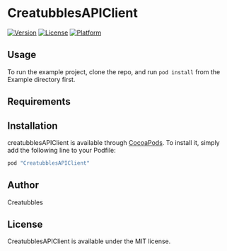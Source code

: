 # CreatubblesAPIClient

[![Version](https://img.shields.io/cocoapods/v/creatubbles_api.svg?style=flat)](https://cocoapods.org/pods/CreatubblesAPIClient)
[![License](https://img.shields.io/cocoapods/l/creatubbles_api.svg?style=flat)](https://cocoapods.org/pods/CreatubblesAPIClient)
[![Platform](https://img.shields.io/cocoapods/p/creatubbles_api.svg?style=flat)](https://cocoapods.org/pods/CreatubblesAPIClient)

## Usage

To run the example project, clone the repo, and run `pod install` from the Example directory first.

## Requirements

## Installation

creatubblesAPIClient is available through [CocoaPods](http://cocoapods.org). To install
it, simply add the following line to your Podfile:

```ruby
pod "CreatubblesAPIClient"
```

## Author

Creatubbles

## License

CreatubblesAPIClient is available under the MIT license.

